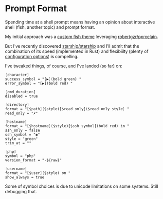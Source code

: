# Prompt Format

Spending time at a shell prompt means having an opinion about interactive shell (fish, another topic)
and prompt format.

My initial approach was a [custom fish theme][1] leveraging [robertgzr/porcelain][2].

But I've recently discovered [starship/starship][3] and I'll admit that the combination of its speed
(implemented in Rust) and flexibiilty (plenty of [configuration options][4]) is compelling.

I've tweaked things, of course, and I've landed (so far) on:

```
[character]
success_symbol = "[▶︎](bold green) "
error_symbol = "[▶︎](bold red) "

[cmd_duration]
disabled = true

[directory]
format = "[$path]($style)[$read_only]($read_only_style) "
read_only = "✗"

[hostname]
format = "[$hostname]($style)[$ssh_symbol](bold red) in "
ssh_only = false
ssh_symbol = "◉"
style = "green"
trim_at = ""

[php]
symbol = "php"
version_format = "-${raw}"

[username]
format = "[$user]($style) on "
show_always = true
```

Some of symbol choices is due to unicode limitations on some systems. Still debugging that.

[1]: https://github.com/LucaFilipozzi/fish-theme-lfilipoz
[2]: https://github.com/robertgzr/porcelain
[3]: https://github.com/starship/starship
[4]: https://starship.rs/config/
